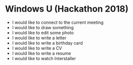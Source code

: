 # Windows U (Hackathon 2018)

* I would like to connect to the current meeting
* I would like to draw something
* I would like to edit some photo
* I would like to write a letter
* I would like to write a birthday card
* I would like to write a CV
* I would like to write a resume
* I would like to watch Interstaller
